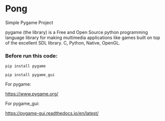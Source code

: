 # Pong
Simple Pygame Project

pygame (the library) is a Free and Open Source python programming language library for making multimedia applications like games built on top of the excellent SDL library. C, Python, Native, OpenGL.


### Before run this code:

`pip install pygame`

`pip install pygame_gui`

For pygame:

https://www.pygame.org/


For pygame_gui:

https://pygame-gui.readthedocs.io/en/latest/

